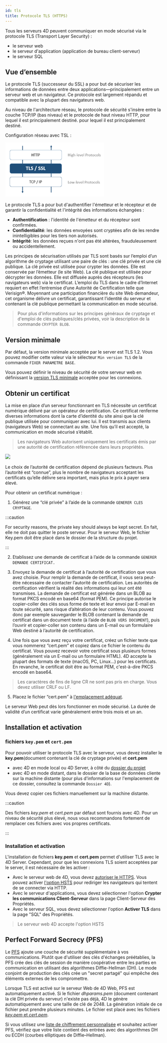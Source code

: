 ```yaml
---
id: tls
title: Protocole TLS (HTTPS)
---
```


Tous les serveurs 4D peuvent communiquer en mode sécurisé via le protocole TLS (Transport Layer Security) :

- le serveur web
- le serveur d'application (application de bureau client-serveur)
- le serveur SQL

## Vue d’ensemble

Le protocole TLS (successeur du SSL) a pour but de sécuriser les informations de données entre deux applications—principalement entre un serveur web et un navigateur. Ce protocole est largement répandu et compatible avec la plupart des navigateurs web.

Au niveau de l'architecture réseau, le protocole de sécurité s'insère entre la couche TCP/IP (bas niveau) et le protocole de haut niveau HTTP, pour lequel il est principalement destiné. pour lequel il est principalement destiné.

Configuration réseau avec TSL :

![](../assets/en/WebServer/tls1.png)

Le protocole TLS a pour but d'authentifier l'émetteur et le récepteur et de garantir la confidentialité et l'intégrité des informations échangées :

- **Authentification** : l'identité de l'émetteur et du récepteur sont confirmées.
- **Confidentialité**: les données envoyées sont cryptées afin de les rendre inintelligibles pour les tiers non autorisés.
- **Intégrité**: les données reçues n'ont pas été altérées, frauduleusement ou accidentellement.

Les principes de sécurisation utilisés par TLS sont basés sur l’emploi d’un algorithme de cryptage utilisant une paire de clés : une clé privée et une clé publique. La clé privée est utilisée pour crypter les données. Elle est conservée par l’émetteur (le site Web). La clé publique est utilisée pour décrypter les données. Elle est diffusée auprès des récepteurs (les navigateurs web) via le certificat. L’emploi du TLS dans le cadre d’Internet requiert en effet l’entremise d’une Autorité de Certification telle que Verisign®. Moyennant une participation financière du site Web demandeur, cet organisme délivre un certificat, garantissant l’identité du serveur et contenant la clé publique permettant la communication en mode sécurisé.
> Pour plus d'informations sur les principes généraux de cryptage et d'emploi de clés publiques/clés privées, voir la description de la commande `CRYPTER BLOB`.

## Version minimale

Par défaut, la version minimale acceptée par le server est TLS 1.2. Vous pouvez modifier cette valeur via le sélecteur `Min version TLS` de la commande `FIXER PARAMETRE BASE`.

Vous pouvez définir le niveau de sécurité de votre serveur web en définissant la [version TLS minimale](WebServer/webServerConfig.md#minimum-tls-version) acceptée pour les connexions.

## Obtenir un certificat

La mise en place d’un serveur fonctionnant en TLS nécessite un certificat numérique délivré par un opérateur de certification. Ce certificat renferme diverses informations dont la carte d’identité du site ainsi que la clé publique utilisée pour communiquer avec lui. Il est transmis aux clients (navigateurs Web) se connectant au site. Une fois qu’il est accepté, la communication en mode sécurisé s’établit.
> Les navigateurs Web autorisent uniquement les certificats émis par une autorité de certification référencée dans leurs propriétés.

![](../assets/en/WebServer/tls2.png)

Le choix de l’autorité de certification dépend de plusieurs facteurs. Plus l’autorité est “connue”, plus le nombre de navigateurs acceptant les certificats qu’elle délivre sera important, mais plus le prix à payer sera élevé.

Pour obtenir un certificat numérique :

1. Générez une “clé privée” à l’aide de la commande `GENERER CLES CRYPTAGE`.

:::caution

For security reasons, the private key should always be kept secret. En fait, elle ne doit pas quitter le poste serveur. Pour le serveur Web, le fichier Key.pem doit être placé dans le dossier de la structure du projet.

:::

2. Etablissez une demande de certificat à l’aide de la commande `GENERER DEMANDE CERTIFICAT.`

3. Envoyez la demande de certificat à l’autorité de certification que vous avez choisie. Pour remplir la demande de certificat, il vous sera peut-être nécessaire de contacter l’autorité de certification. Les autorités de certification vérifient la réalité des informations qui leur ont été transmises. La demande de certificat est générée dans un BLOB au format PKCS encodé en base64 (format PEM). Ce principe autorise le copier-coller des clés sous forme de texte et leur envoi par E-mail en toute sécurité, sans risque d’altération de leur contenu. Vous pouvez donc par exemple sauvegarder le BLOB contenant la demande de certificat dans un document texte (à l’aide de `BLOB VERS DOCUMENT`), puis l’ouvrir et copier-coller son contenu dans un E-mail ou un formulaire Web destiné à l’autorité de certification.

4. Une fois que vous avez reçu votre certificat, créez un fichier texte que vous nommerez “cert.pem” et copiez dans ce fichier le contenu du certificat. Vous pouvez recevoir votre certificat sous plusieurs formes (généralement via un E-mail ou un formulaire HTML). 4D accepte la plupart des formats de texte (macOS, PC, Linux...) pour les certificats. En revanche, le certificat doit être au format PEM, c'est-à-dire PKCS encodé en base64.
> Les caractères de fins de ligne CR ne sont pas pris en charge. Vous devez utiliser CRLF ou LF.

5. Placez le fichier “cert.pem” à [l'emplacement adéquat](#installation-and-activation).

Le serveur Web peut dès lors fonctionner en mode sécurisé. La durée de validité d’un certificat varie généralement entre trois mois et un an.

## Installation et activation

### fichiers `key.pem` et `cert.pem`

Pour pouvoir utiliser le protocole TLS avec le serveur, vous devez installer le **key.pem**(document contenant la clé de cryptage privée) et **cert.pem**

- avec 4D en mode local ou 4D Server, à côté du [dossier du projet](Project/architecture.md#project-folder)
- avec 4D en mode distant, dans le dossier de la base de données cliente sur la machine distante (pour plus d'informations sur l'emplacement de ce dossier, consultez la commande `Dossier 4D`).

Vous devez copier ces fichiers manuellement sur la machine distante.

:::caution

Des fichiers *key.pem* et *cert.pem* par défaut sont fournis avec 4D. Pour un niveau de sécurité plus élevé, nous vous recommandons fortement de remplacer ces fichiers avec vos propres certificats.

:::

### Installation et activation

L'installation de fichiers **key.pem** et **cert.pem** permet d'utiliser TLS avec le 4D Server. Cependant, pour que les connexions TLS soient acceptées par le server, il est nécessaire de les activer :

- Avec le serveur web de 4D, vous devez [autoriser le HTTPS](WebServer/webServerConfig.md#enable-https). Vous pouvez activer [l'option HSTS](WebServer/webServerConfig.md#enable-hsts) pour rediriger les navigateurs qui tentent de se connecter via HTTP.
- Avec le serveur d'applications, vous devez sélectionner l'option **Crypter les communications Client-Serveur** dans la page Client-Serveur des Propriétés.
- Avec le serveur SQL, vous devez sélectionner l'option **Activer TLS** dans la page "SQL" des Propriétés.

> Le serveur web 4D accepte l'option HSTS

## Perfect Forward Secrecy (PFS)

Le [PFS](https://en.wikipedia.org/wiki/Forward_secrecy) ajoute une couche de sécurité supplémentaire à vos communications. Plutôt que d'utiliser des clés d'échanges préétablies, la PFS crée des clés de session de manière coopérative entre les parties en communication en utilisant des algorithmes Diffie-Hellman (DH). Le mode conjoint de production des clés crée un "secret partagé" qui empêche des éléments externes de les compromettre.

Lorsque TLS est activé sur le serveur Web de 4D Web, PFS est automatiquement activé. Si le fichier *dhparams.pem* (document contenant la clé DH privée du serveur) n'existe pas déjà, 4D le génère automatiquement avec une taille de clé de 2048. La génération initiale de ce fichier peut prendre plusieurs minutes. Le fichier est placé avec les fichiers [*key.pem* et *cert.pem*](#key-pem-and-cert-pem-files).

Si vous utilisez une [liste de chiffrement personnalisée](WebServer/webServerConfig.md##cipher-list) et souhaitez activer PFS, vérifiez que votre liste contient des entrées avec des algorithmes DH ou ECDH (courbes elliptiques de Diffie–Hellman).
